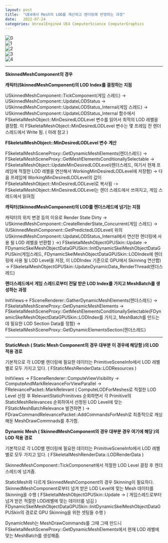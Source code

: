 ```yaml
---
layout: post
title:  "UE4에서 Mesh의 LOD를 계산하고 렌더링에 반영하는 과정"
date:   2022-07-24
categories: UnrealEngine4 UE4 ComputerScience ComputerGraphics
---         
```

          
          
![0](https://user-images.githubusercontent.com/33873804/180654464-36c39017-f103-42b2-9084-92b63e06cccc.png)          
![1](https://user-images.githubusercontent.com/33873804/180654457-9e3bd540-f196-4303-a4a9-1aa4213ea9ff.png)          
![2](https://user-images.githubusercontent.com/33873804/180654460-0e408f88-e0ab-48f3-9923-b47f56da0cb4.png)          
![3](https://user-images.githubusercontent.com/33873804/180654461-78825a07-a437-430b-97a4-7579729f7cb6.png)          
![4](https://user-images.githubusercontent.com/33873804/180654462-68b824f2-9e5c-495a-b92f-09408d15eab9.png)          
                        
                        
                        
-----------------------------------
                        
**SkinnedMeshComponent의 경우**      
                        
**캐릭터(SkinnedMeshComponent)의 LOD Index를 결정하는 지점**           
                        
USkinnedMeshComponent::TickComponent(게임 스레드) -> USkinnedMeshComponent::UpdateLODStatus -> USkinnedMeshComponent::UpdateLODStatus_Internal(게임 스레드) -> USkinnedMeshComponent::UpdateLODStatus_Internal 함수에서 FSkeletalMeshObject::MinDesiredLODLevel 변수를 읽어서 최적의 LOD 레벨을 결정함. 이 FSkeletalMeshObject::MinDesiredLODLevel 변수는 몇 프레임 전 렌더스레드에서 Write 됨. ( 아래 참고 )                        
                        
                        
**FSkeletalMeshObject::MinDesiredLODLevel 변수 계산**                        
                        
FSkeletalMeshSceneProxy::GetDynamicMeshElements(렌더스레드) -> FSkeletalMeshSceneProxy::GetMeshElementsConditionallySelectable -> FSkeletalMeshObject::UpdateMinDesiredLODLevel(렌더스레드, 여기서 현재 프레임에 적절한 LOD 레벨을 연산해서 WorkingMinDesiredLODLevel에 저장함) -> 다음 프레임에 WorkingMinDesiredLODLevel의 값이 FSkeletalMeshObject::MinDesiredLODLevel로 복사됨 -> FSkeletalMeshObject::MinDesiredLODLevel는 렌더 스레드에서 쓰여지고, 게임 스레드에서 읽혀짐                        
                        
                         
                        
**캐릭터(SkinnedMeshComponent)의 LOD를 렌더스레드에 넘기는 지점**                        
                        
캐릭터의 위치 변경 등의 이유로 Render State Dirty -> USkinnedMeshComponent::CreateRenderState_Concurrent(게임 스레드) -> (USkinnedMeshComponent::GetPredictedLODLevel( 위의 USkinnedMeshComponent::UpdateLODStatus_Internal에서 연산한 렌더링에 사용 될 LOD 레벨을 반환함 ) ->) FSkeletalMeshObjectGPUSkin::Update -> FDynamicSkelMeshObjectDataGPUSkin::InitDynamicSkelMeshObjectDataGPUSkin(게임스레드, FDynamicSkelMeshObjectDataGPUSkin::LODIndex에 렌더링에 사용 될 LOD Level을 저장, 이 LODIndex 기준으로 GPU에서 Skinning 연산함) -> FSkeletalMeshObjectGPUSkin::UpdateDynamicData_RenderThread(렌더스레드)                        
                        
                         
                        
**렌더스레드에서 게임 스레드로부터 전달 받은 LOD Index를 가지고 MeshBatch를 생성하는 과정**                        
                        
InitViews-> FSceneRenderer::GatherDynamicMeshElements(렌더스레드) -> FSkeletalMeshSceneProxy::GetDynamicMeshElements -> FSkeletalMeshSceneProxy::GetMeshElementsConditionallySelectable(FDynamicSkelMeshObjectDataGPUSkin::LODIndex를 가지고, MeshBatch를 만드는데 필요한 LOD Section Data를 정함) -> FSkeletalMeshSceneProxy::GetDynamicElementsSection(렌더스레드)                        
                        
                 
-------------------------                 
**StaticMesh ( Static Mesh Component의 경우 대부분 이 경우에 해당함 )의 LOD 적용 경로**                 
                 
기본적으로 각 LOD별 렌더링에 필요한 데이터는 PrimitiveSceneInfo에서 LOD 레벨별로 모두 가지고 있다. ( FStaticMeshRenderData::LODResources )                 
                 
InitViews ->  FSceneRenderer::ComputeViewVisibility -> ComputeAndMarkRelevanceForViewParallel -> FRelevancePacket::MarkRelevant ( ComputeLODForMeshes로 적절한 LOD Level 선정 후 RelevantStaticPrimitives 순회하면서 각 Primitive의 StaticMeshRelevances 순회하여서 선정된 LOD Level에 맞는 FStaticMeshBatchRelevance 발견하면 ) -> FDrawCommandRelevancePacket::AddCommandsForMesh로 최종적으로 캐싱해둔 MeshDrawCommnads를 추가함.                 
                 
                  
                 
**Dynamic Mesh ( SkinnedMeshComponent의 경우 대부분 경우 여기에 해당 )의 LOD 적용 경로**                 
                 
기본적으로 각 LOD별 렌더링에 필요한 데이터는 PrimitiveSceneInfo에서 LOD 레벨별로 모두 가지고 있다. ( FSkeletalMeshRenderData::LODRenderData )                 
                 
SkinnedMeshComponent::TickComponenet에서 적절한 LOD Level 결정 후 렌더스레드에 넘겨줌.                 
                 
StaticMesh와 다르게 SkinnedMeshComponent의 경우 Skinning이 필요하다. SkinnedMeshComponent로부터 넘겨 받은 LOD Level에 맞는 Mesh 데이터를 Skinning을 수행 ( FSkeletalMeshObjectGPUSkin::Update -> ( 게임스레드로부터 넘겨 받은 적절한 LOD레벨에 맞는 데이터를 넘김 ) FDynamicSkelMeshObjectDataGPUSkin::InitDynamicSkelMeshObjectDataGPUSkin의 경로로 GPU Skinning을 위한 셋팅들 수행 )                 
                 
DynamicMesh는 MeshDrawCommands를 그때 그때 만드니 FSkeletalMeshSceneProxy::GetDynamicMeshElements에서 현재 LOD 레벨에 맞는 MeshBatch를 생성해줌.                 